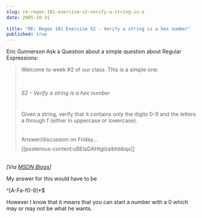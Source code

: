 ```yaml
---
slug: re-regex-101-exercise-s2-verify-a-string-is-a
date: 2005-10-31
 
title: "RE: Regex 101 Exercise S2 - Verify a string is a hex number"
published: true
---
```

Eric Gunnerson Ask a Question about a simple question about Regular Expressions:<br /> <blockquote>
<p>Welcome to week #2 of our class. This is a simple one:</p>
<br /><p><em>S2 - Verify a string is a hex number</em></p>
<br /><p class="BodyTextFirst" style="MARGIN: 6pt 0in;">Given a string, verify that it contains only the digits 0-9 and the letters a through f (either in uppercase or lowercase).</p>
<br /><p class="BodyTextFirst" style="MARGIN: 6pt 0in;">Answer/discussion on Friday...</p>
[[posterous-content:uBElaDAHtglzaibhbbqx]]
</blockquote><br /><i>[Via <a href="http://blogs.msdn.com/ericgu/archive/2005/10/31/487405.aspx">MSDN Blogs</a>]</i><p />My answer for this would have to be<p />^[A-Fa-f0-9]*$ <p />However I know that it means that you can start a number with a 0 which may or may not be what he wants.<p /><br />

